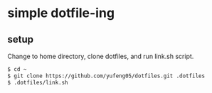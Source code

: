 # simple dotfile-ing

## setup

Change to home directory, clone dotfiles, and run link.sh script.

`````bash
$ cd ~
$ git clone https://github.com/yufeng05/dotfiles.git .dotfiles
$ .dotfiles/link.sh
`````


